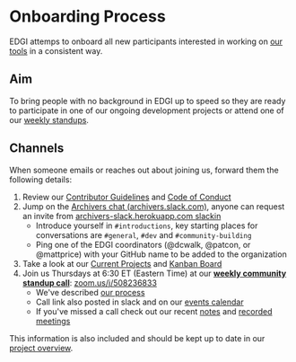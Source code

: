# Onboarding Process

EDGI attemps to onboard all new participants interested in working on [our tools](https://github.com/edgi-govdata-archiving/) in a consistent way.

## Aim

To bring people with no background in EDGI up to speed so they are ready to participate in one of our ongoing development projects or attend one of our [weekly standups](./standups.md).

## Channels

When someone emails or reaches out about joining us, forward them the following details:

1. Review our [Contributor Guidelines](./CONTRIBUTING.md) and [Code of Conduct](./CONDUCT.md)
1. Jump on the [Archivers chat (archivers.slack.com)](https://archivers.slack.com/), anyone can request an invite from [archivers-slack.herokuapp.com slackin](https://archivers-slack.herokuapp.com/)
    - Introduce yourself in `#introductions`, key starting places for conversations are `#general`, `#dev` and `#community-building`
    - Ping one of the EDGI coordinators (@dcwalk, @patcon, or @mattprice) with your GitHub name to be added to the organization
1. Take a look at our [Current Projects](#projects) and [Kanban Board](https://github.com/edgi-govdata-archiving/overview/projects/2)
1. Join us Thursdays at 6:30 ET (Eastern Time) at our [**weekly community standup call**](zoom.us/j/508236833): [zoom.us/j/508236833](https://zoom.us/j/508236833)
    - We've described [our process](./protocol/standups.md)
    - Call link also posted in slack and on our [events calendar](https://envirodatagov.org/events/)
    - If you've missed a call check out our recent [notes](https://github.com/edgi-govdata-archiving/overview/blob/master/notes/_standup-summaries.md) and [recorded meetings](https://www.youtube.com/watch?v=-A7pep7iXw8&list=PLtsP3g9LafVsaa18lQaPXzxJU7wIcPB1O)

This information is also included and should be kept up to date in our [project overview](https://github.com/edgi-govdata-archiving/overview).
